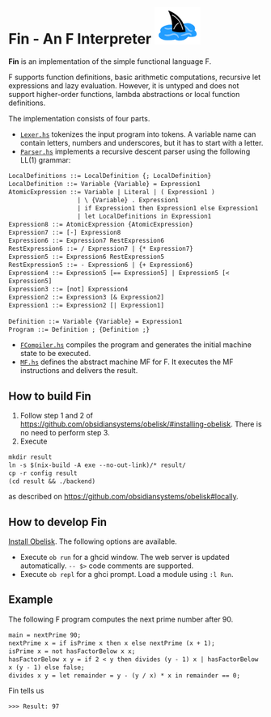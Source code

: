 # Fin - An F Interpreter <img src="static/fin_logo.jpeg" width=90px>

**Fin** is an implementation of the simple functional language F.

F supports function definitions, basic arithmetic computations, recursive let expressions and lazy evaluation. However, it is untyped and does not support higher-order functions, lambda abstractions or local function definitions.

The implementation consists of four parts.
- [`Lexer.hs`](frontend/src/Lexer.hs) tokenizes the input program into tokens. A variable name can contain letters, numbers and underscores, but it has to start with a letter.
- [`Parser.hs`](frontend/src/Parser.hs) implements a recursive descent parser using the following LL(1) grammar:
```
LocalDefinitions ::= LocalDefinition {; LocalDefinition}
LocalDefinition ::= Variable {Variable} = Expression1
AtomicExpression ::= Variable | Literal | ( Expression1 )
                   | \ {Variable} . Expression1
                   | if Expression1 then Expression1 else Expression1
                   | let LocalDefinitions in Expression1
Expression8 ::= AtomicExpression {AtomicExpression}
Expression7 ::= [-] Expression8
Expression6 ::= Expression7 RestExpression6
RestExpression6 ::= / Expression7 | {* Expression7}
Expression5 ::= Expression6 RestExpression5
RestExpression5 ::= - Expression6 | {+ Expression6}
Expression4 ::= Expression5 [== Expression5] | Expression5 [< Expression5]
Expression3 ::= [not] Expression4
Expression2 ::= Expression3 [& Expression2]
Expression1 ::= Expression2 [| Expression1]

Definition ::= Variable {Variable} = Expression1
Program ::= Definition ; {Definition ;} 
```
- [`FCompiler.hs`](frontend/src/FCompiler.hs) compiles the program and generates the initial machine state to be executed.
- [`MF.hs`](frontend/src/MF.hs) defines the abstract machine MF for F. It executes the MF instructions and delivers the result.

## How to build Fin

1. Follow step 1 and 2 of https://github.com/obsidiansystems/obelisk/#installing-obelisk. There is no need to perform step 3.
2. Execute

```shell
mkdir result
ln -s $(nix-build -A exe --no-out-link)/* result/
cp -r config result
(cd result && ./backend)
```

as described on https://github.com/obsidiansystems/obelisk#locally.

## How to develop Fin

[Install Obelisk](https://github.com/obsidiansystems/obelisk#installing-obelisk). The following options are available.

- Execute `ob run` for a ghcid window. The web server is updated automatically. `-- $>` code comments are supported.
- Execute `ob repl` for a ghci prompt. Load a module using `:l Run`.

## Example
The following F program computes the next prime number after 90.
```
main = nextPrime 90;
nextPrime x = if isPrime x then x else nextPrime (x + 1);
isPrime x = not hasFactorBelow x x;
hasFactorBelow x y = if 2 < y then divides (y - 1) x | hasFactorBelow x (y - 1) else false;
divides x y = let remainder = y - (y / x) * x in remainder == 0; 
```

Fin tells us
```
>>> Result: 97
```